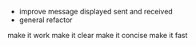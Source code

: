 * improve message displayed sent and received
* general refactor

make it work
make it clear
make it concise
make it fast


